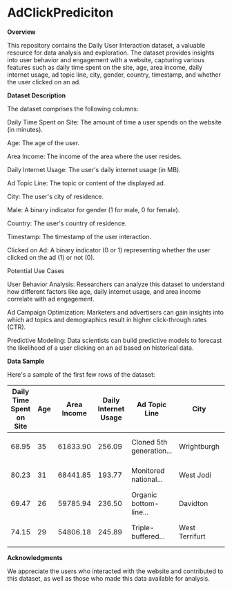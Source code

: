 # AdClickPrediciton

**Overview**

This repository contains the Daily User Interaction dataset, a valuable resource for data analysis and exploration. The dataset provides insights into user behavior and engagement with a website, capturing various features such as daily time spent on the site, age, area income, daily internet usage, ad topic line, city, gender, country, timestamp, and whether the user clicked on an ad.

**Dataset Description**

The dataset comprises the following columns:

Daily Time Spent on Site: The amount of time a user spends on the website (in minutes).

Age: The age of the user.

Area Income: The income of the area where the user resides.

Daily Internet Usage: The user's daily internet usage (in MB).

Ad Topic Line: The topic or content of the displayed ad.

City: The user's city of residence.

Male: A binary indicator for gender (1 for male, 0 for female).

Country: The user's country of residence.

Timestamp: The timestamp of the user interaction.

Clicked on Ad: A binary indicator (0 or 1) representing whether the user clicked on the ad (1) or not (0).

Potential Use Cases

User Behavior Analysis: Researchers can analyze this dataset to understand how different factors like age, daily internet usage, and area income correlate with ad engagement.

Ad Campaign Optimization: Marketers and advertisers can gain insights into which ad topics and demographics result in higher click-through rates (CTR).

Predictive Modeling: Data scientists can build predictive models to forecast the likelihood of a user clicking on an ad based on historical data.

**Data Sample**

Here's a sample of the first few rows of the dataset:

| Daily Time Spent on Site | Age | Area Income | Daily Internet Usage | Ad Topic Line                 | City           | Male | Country     | Timestamp           | Clicked on Ad |
|--------------------------|-----|-------------|-----------------------|------------------------------|----------------|------|-------------|---------------------|---------------|
| 68.95                    | 35  | 61833.90    | 256.09                | Cloned 5th generation...    | Wrightburgh    | 0    | Tunisia     | 2016-03-27 00:53:11 | 0             |
| 80.23                    | 31  | 68441.85    | 193.77                | Monitored national...       | West Jodi      | 1    | Nauru       | 2016-04-04 01:39:02 | 0             |
| 69.47                    | 26  | 59785.94    | 236.50                | Organic bottom-line...      | Davidton       | 0    | San Marino  | 2016-03-13 20:35:42 | 0             |
| 74.15                    | 29  | 54806.18    | 245.89                | Triple-buffered...          | West Terrifurt | 1    | Italy       | 2016-01-10 02:31:19 | 1             |

**Acknowledgments**

We appreciate the users who interacted with the website and contributed to this dataset, as well as those who made this data available for analysis.



